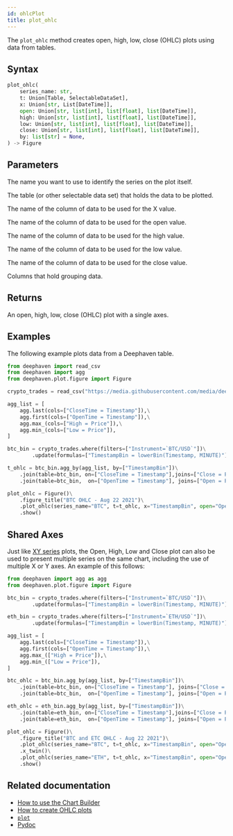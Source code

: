 ```yaml
---
id: ohlcPlot
title: plot_ohlc
---
```


The `plot_ohlc` method creates open, high, low, close (OHLC) plots using data from tables.

## Syntax

```python skip-test
plot_ohlc(
    series_name: str,
    t: Union[Table, SelectableDataSet],
    x: Union[str, List[DateTime]],
    open: Union[str, list[int], list[float], list[DateTime]],
    high: Union[str, list[int], list[float], list[DateTime]],
    low: Union[str, list[int], list[float], list[DateTime]],
    close: Union[str, list[int], list[float], list[DateTime]],
    by: list[str] = None,
) -> Figure
```

## Parameters

<ParamTable>
<Param name="series_name" type="str">

The name you want to use to identify the series on the plot itself.

</Param>
<Param name="t" type="Union[Table, SelectableDataSet]">

The table (or other selectable data set) that holds the data to be plotted.

</Param>
<Param name="x" type="Union[str, List[DateTime]]">

The name of the column of data to be used for the X value.

</Param>
<Param name="open" type="Union[str, List[int], List[float], List[DateTime]]">

The name of the column of data to be used for the open value.

</Param>
<Param name="high" type="Union[str, list[int], list[float], list[DateTime]]">

The name of the column of data to be used for the high value.

</Param>
<Param name="low" type="Union[str, list[int], list[float], list[DateTime]]">

The name of the column of data to be used for the low value.

</Param>
<Param name="close" type="Union[str, list[int], list[float], list[DateTime]]">

The name of the column of data to be used for the close value.

</Param>
<Param name="by" type="list[str]" optional>

Columns that hold grouping data.

</Param>
</ParamTable>

## Returns

An open, high, low, close (OHLC) plot with a single axes.

## Examples

The following example plots data from a Deephaven table.

```python test-set=1 order=null
from deephaven import read_csv
from deephaven import agg
from deephaven.plot.figure import Figure

crypto_trades = read_csv("https://media.githubusercontent.com/media/deephaven/examples/main/CryptoCurrencyHistory/CSV/CryptoTrades_20210922.csv")

agg_list = [
    agg.last(cols=["CloseTime = Timestamp"]),\
    agg.first(cols=["OpenTime = Timestamp"]),\
    agg.max_(cols=["High = Price"]),\
    agg.min_(cols=["Low = Price"]),
]

btc_bin = crypto_trades.where(filters=["Instrument=`BTC/USD`"])\
        .update(formulas=["TimestampBin = lowerBin(Timestamp, MINUTE)"])

t_ohlc = btc_bin.agg_by(agg_list, by=["TimestampBin"])\
    .join(table=btc_bin, on=["CloseTime = Timestamp"],joins=["Close = Price"])\
    .join(table=btc_bin,  on=["OpenTime = Timestamp"], joins=["Open = Price"])

plot_ohlc = Figure()\
    .figure_title("BTC OHLC - Aug 22 2021")\
    .plot_ohlc(series_name="BTC", t=t_ohlc, x="TimestampBin", open="Open", high="High", low="Low", close="Close")\
    .show()
```

## Shared Axes

Just like [XY series](./plot.md) plots, the Open, High, Low and Close plot can also be used to present multiple series on the same chart, including the use of multiple X or Y axes. An example of this follows:

```python test-set=1 order=null
from deephaven import agg as agg
from deephaven.plot.figure import Figure

btc_bin = crypto_trades.where(filters=["Instrument=`BTC/USD`"])\
        .update(formulas=["TimestampBin = lowerBin(Timestamp, MINUTE)"])

eth_bin = crypto_trades.where(filters=["Instrument=`ETH/USD`"])\
        .update(formulas=["TimestampBin = lowerBin(Timestamp, MINUTE)"])

agg_list = [
    agg.last(cols=["CloseTime = Timestamp"]),\
    agg.first(cols=["OpenTime = Timestamp"]),\
    agg.max_(["High = Price"]),\
    agg.min_(["Low = Price"]),
]

btc_ohlc = btc_bin.agg_by(agg_list, by=["TimestampBin"])\
    .join(table=btc_bin, on=["CloseTime = Timestamp"], joins=["Close = Price"])\
    .join(table=btc_bin,  on=["OpenTime = Timestamp"], joins=["Open = Price"])

eth_ohlc = eth_bin.agg_by(agg_list, by=["TimestampBin"])\
    .join(table=eth_bin, on=["CloseTime = Timestamp"],joins=["Close = Price"])\
    .join(table=eth_bin,  on=["OpenTime = Timestamp"], joins=["Open = Price"])

plot_ohlc = Figure()\
    .figure_title("BTC and ETC OHLC - Aug 22 2021")\
    .plot_ohlc(series_name="BTC", t=t_ohlc, x="TimestampBin", open="Open", high="High", low="Low", close="Close")\
    .x_twin()\
    .plot_ohlc(series_name="ETH", t=t_ohlc, x="TimestampBin", open="Open", high="High", low="Low", close="Close")\
    .show()
```

## Related documentation

- [How to use the Chart Builder](../../how-to-guides/user-interface/chart-builder.md)
- [How to create OHLC plots](../../how-to-guides/plotting/ohlc.md)
- [`plot`](./plot.md)
- [Pydoc](https://deephaven.io/core/pydoc/code/deephaven.plot.figure.html#deephaven.plot.figure.Figure.plot_ohlc)
